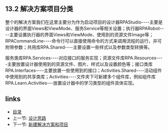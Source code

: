 ## 13.2 解决方案项目分类

整个的解决方案我们在这里主要分为作为启动项目的设计器RPAStudio----主要是设计器的界面Views和ViewMode、服务Service等相关设置；执行器RPARobot----主要设置执行器的界面Views和ViewMode、使用到的资源文件Image等；RPACommandLine----命令行可以直接使用命令的方式来调用流程的运行，并可附带参数；共用库RPA.Shared----主要设置一些样式以及参数类型转换等。

服务类库RPA.Services----对应接口的服务实现；资源文件库RPA.Resources----主要放置设计器使用到的资源文件、图片、样式以及设置颜色等；接口类库RPA.Interfaces----主要放置一些使用到的接口；Activities.Shared----活动组件中使用到的共享类库；Activities----文件夹下可新建多个组件库，例如组件库RPA.Learn.Activities---放置设计器中的学习类型的组件具体实现。

## links
   * [目录](<preface.md>)
   * 上一节: [设计思路](<13.1.md>)
   * 下一节: [新建解决方案和项目](<13.3.md>)